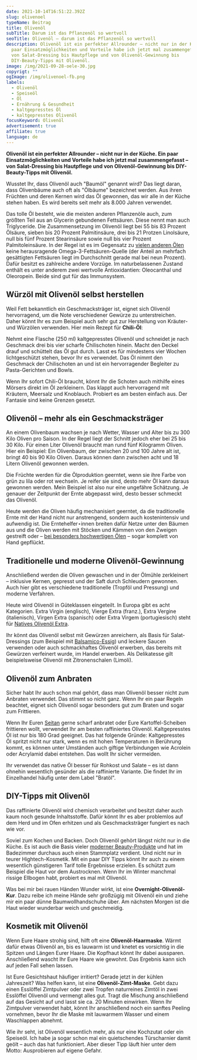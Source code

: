 ```yaml
---
date: 2021-10-14T16:51:22.392Z
slug: olivenoel
typeName: Beitrag
title: Olivenöl
subTitle: Darum ist das Pflanzenöl so wertvoll
seoTitle: Olivenöl – darum ist das Pflanzenöl so wertvoll
description: Olivenöl ist ein perfekter Allrounder – nicht nur in der Küche. Ein
  paar Einsatzmöglichkeiten und Vorteile habe ich jetzt mal zusammengefasst –
  von Salat-Dressing bis Hautpflege und von Olivenöl-Gewinnung bis
  DIY-Beauty-Tipps mit Olivenöl.
image: /img/2021-09-28-oele-30.jpg
copyrigt: ""
ogImage: /img/olivenoel-fb.png
labels:
  - Olivenöl
  - Speiseöl
  - Öl
  - Ernährung & Gesundheit
  - kaltgepresstes Öl
  - kaltgepresstes Olivenöl
focusKeyword: Olivenöl
advertisement: true
affiliate: true
language: de
---
```

**Olivenöl ist ein perfekter Allrounder – nicht nur in der Küche. Ein paar Einsatzmöglichkeiten und Vorteile habe ich jetzt mal zusammengefasst – von Salat-Dressing bis Hautpflege und von Olivenöl-Gewinnung bis DIY-Beauty-Tipps mit Olivenöl.**

Wusstet Ihr, dass Olivenöl auch "Baumöl" genannt wird? Das liegt daran, dass Olivenbäume auch oft als "Ölbäume" bezeichnet werden. Aus ihren Früchten und deren Kernen wird das Öl gewonnen, das wir alle in der Küche stehen haben. Es wird bereits seit mehr als 8.000 Jahren verwendet.

Das tolle Öl besteht, wie die meisten anderen Pflanzenöle auch, zum größten Teil aus an Glycerin gebundenen Fettsäuren. Diese nennt man auch Triglyceride. Die Zusammensetzung im Olivenöl liegt bei 55 bis 83 Prozent Ölsäure, sieben bis 20 Prozent Palmitinsäure, drei bis 21 Protzen Linolsäure, null bis fünf Prozent Stearinsäure sowie null bis vier Prozent Palmitoleinsäure. In der Regel ist es im Gegensatz zu [vielen anderen Ölen](/tag/speiseoel) keine herausragende Omega-3-Fettsäuren-Quelle (der Anteil an mehrfach gesättigten Fettsäuren liegt im Durchschnitt gerade mal bei neun Prozent). Dafür besitzt es zahlreiche andere Vorzüge. Im naturbelassenen Zustand enthält es unter anderem zwei wertvolle Antioxidantien: Oleocanthal und Oleoropein. Beide sind gut für das Immunsystem.

## Würzöl mit Olivenöl selbst herstellen

Weil Fett bekanntlich ein Geschmacksträger ist, eignet sich Olivenöl hervorragend, um die Note verschiedener Gewürze zu unterstreichen. Daher könnt Ihr es zum Beispiel auch sehr gut zur Herstellung von Kräuter- und Würzölen verwenden. Hier mein Rezept für **Chili-Öl**:

Nehmt eine Flasche (250 ml) kaltgepresstes Olivenöl und schneidet je nach Geschmack drei bis vier scharfe Chilischoten hinein. Macht den Deckel drauf und schüttelt das Öl gut durch. Lasst es für mindestens vier Wochen lichtgeschützt stehen, bevor Ihr es verwendet. Das Öl nimmt den Geschmack der Chilischoten an und ist ein hervorragender Begleiter zu Pasta-Gerichten und Bowls.

Wenn Ihr sofort Chili-Öl braucht, könnt Ihr die Schoten auch mithilfe eines Mörsers direkt im Öl zerkleinern. Das klappt auch hervorragend mit Kräutern, Meersalz und Knoblauch. Probiert es am besten einfach aus. Der Fantasie sind keine Grenzen gesetzt.

## Olivenöl – mehr als ein Geschmacksträger

An einem Olivenbaum wachsen je nach Wetter, Wasser und Alter bis zu 300 Kilo Oliven pro Saison. In der Regel liegt der Schnitt jedoch eher bei 25 bis 30 Kilo. Für einen Liter Olivenöl braucht man rund fünf Kilogramm Oliven. Hier ein Beispiel: Ein Olivenbaum, der zwischen 20 und 100 Jahre alt ist, bringt 40 bis 90 Kilo Oliven. Daraus können dann zwischen acht und 18 Litern Olivenöl gewonnen werden.

Die Früchte werden für die Ölproduktion geerntet, wenn sie ihre Farbe von grün zu lila oder rot wechseln. Je reifer sie sind, desto mehr Öl kann daraus gewonnen werden. Mein Beispiel ist also nur eine ungefähre Schätzung. Je genauer der Zeitpunkt der Ernte abgepasst wird, desto besser schmeckt das Olivenöl.

Heute werden die Oliven häufig mechanisiert geerntet, da die traditionelle Ernte mit der Hand nicht nur anstrengend, sondern auch kostenintensiv und aufwendig ist. Die Erntehelfer⋆innen breiten dafür Netze unter den Bäumen aus und die Oliven werden  mit Stöcken und Kämmen von den Zweigen gestreift oder – [bei besonders hochwertigen Ölen](https://amzn.to/3vjkxDZ) – sogar komplett von Hand gepflückt.

## Traditionelle und moderne Olivenöl-Gewinnung

Anschließend werden die Oliven gewaschen und in der Ölmühle zerkleinert – inklusive Kernen, gepresst und der Saft durch Schleudern gewonnen. Auch hier gibt es verschiedene traditionelle (Tropföl und Pressung) und moderne Verfahren.

Heute wird Olivenöl in Güteklassen eingeteilt. In Europa gibt es acht Kategorien. Extra Virgin (englisch), Vierge Extra (franz.), Extra Vergine (italienisch), Virgen Extra (spanisch) oder Extra Virgem (portugiesisch) steht für [Natives Olivenöl Extra](https://amzn.to/3vjkxDZ).

Ihr könnt das Olivenöl selbst mit Gewürzen anreichern, als Basis für Salat-Dressings (zum Beispiel mit [Balsamico-Essig](https://amzn.to/3AEJ9rJ)) und leckere Saucen verwenden oder auch schmackhaftes Olivenöl erwerben, das bereits mit Gewürzen verfeinert wurde, im Handel erwerben. Als Delikatesse gilt beispielsweise Olivenöl mit Zitronenschalen (Limoli).

<Gallery name="olivenoel-1" />

## Olivenöl zum Anbraten

Sicher habt Ihr auch schon mal gehört, dass man Olivenöl besser nicht zum Anbraten verwendet. Das stimmt so nicht ganz. Wenn Ihr ein paar Regeln beachtet, eignet sich Olivenöl sogar besonders gut zum Braten und sogar zum Frittieren.

Wenn Ihr Euren [Seitan](/2016/01/seitan-grundrezept/) gerne scharf anbratet oder Eure Kartoffel-Scheiben frittieren wollt, verwendet Ihr am besten raffiniertes Olivenöl. Kaltgepresstes Öl ist nur bis 180 Grad geeignet. Das hat folgende Gründe: Kaltgepresstes Öl spritzt nicht nur stark, wenn es mit hohen Temperaturen in Berührung kommt, es können unter Umständen auch giftige Verbindungen wie Acrolein oder Acrylamid dabei entstehen. Das wollt Ihr sicher vermeiden.

Ihr verwendet das native Öl besser für Rohkost und Salate – es ist dann ohnehin wesentlich gesünder als die raffinierte Variante. Die findet Ihr im Einzelhandel häufig unter dem Label "Bratöl".

## DIY-Tipps mit Olivenöl

Das raffinierte Olivenöl wird chemisch verarbeitet und besitzt daher auch kaum noch gesunde Inhaltsstoffe. Dafür könnt Ihr es aber problemlos auf dem Herd und im Ofen erhitzen und als Geschmacksträger fungiert es nach wie vor.

Soviel zum Kochen und Backen. Doch Olivenöl gehört längst nicht nur in die Küche. Es ist auch die Basis vieler [moderner Beauty-Produkte](/2018/03/vegane-kosmetik-und-naturkosmetik/) und hat im Badezimmer durchaus auch einen Stammplatz verdient. Und nicht nur in teurer  Hightech-Kosmetik. Mit ein paar DIY Tipps könnt Ihr auch zu einem wesentlich günstigeren Tarif tolle Ergebnisse erzielen. Es schützt zum Beispiel die Haut vor dem Austrocknen. Wenn Ihr im Winter manchmal rissige Ellbogen habt, probiert es mal mit Olivenöl.

Was bei mir bei rauen Händen Wunder wirkt, ist eine **Overnight-Olivenöl-Kur**. Dazu reibe ich meine Hände sehr großzügig mit Olivenöl ein und ziehe mir ein paar dünne Baumwollhandschuhe über. Am nächsten Morgen ist die Haut wieder wunderbar weich und geschmeidig.

## Kosmetik mit Olivenöl

Wenn Eure Haare strohig sind, hilft oft eine **Olivenöl-Haarmaske**. Wärmt dafür etwas Olivenöl an, bis es lauwarm ist und knetet es vorsichtig in die Spitzen und Längen Eurer Haare. Die Kopfhaut könnt Ihr dabei aussparen. Anschließend wascht Ihr Eure Haare wie gewohnt. Das Ergebnis kann sich auf jeden Fall sehen lassen.

Ist Eure Gesichtshaut häufiger irritiert? Gerade jetzt in der kühlen Jahreszeit? Was helfen kann, ist eine **Olivenöl-Zimt-Maske**. Gebt dazu einen Esslöffel Zimtpulver oder zwei Tropfen naturreines Zimtöl in zwei Esslöffel Olivenöl und vermengt alles gut. Tragt die Mischung anschließend auf das Gesicht auf und lasst sie ca. 20 Minuten einwirken. Wenn Ihr Zimtpulver verwendet habt, könnt Ihr anschließend noch ein sanftes Peeling vornehmen, bevor Ihr die Maske mit lauwarmem Wasser und einem Waschlappen abnehmt.

Wie ihr seht, ist Olivenöl wesentlich mehr, als nur eine Kochzutat oder ein Speiseöl. Ich habe ja sogar schon mal ein quietschendes Türscharnier damit geölt – auch das hat funktioniert. Aber dieser Tipp läuft hier unter dem Motto: Ausprobieren auf eigene Gefahr.

<Gallery name="olivenoel-2" />